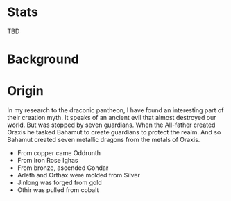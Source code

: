 <!-- TITLE: Kurghal -->
<!-- SUBTITLE: A quick summary of Kurghal -->

# Stats
TBD
# Background
# Origin
In my research to the draconic pantheon, I have found an interesting part of their creation myth. It speaks of an ancient evil that almost destroyed our world. But was stopped by seven guardians.
When the All-father created Oraxis he tasked Bahamut to create guardians to protect the realm. And so Bahamut created seven metallic dragons from the metals of Oraxis.
* From copper came Oddrunth
* From Iron Rose Ighas
* From bronze, ascended Gondar
* Arleth and Orthax were molded from Silver
* Jinlong was forged from gold
* Othir was pulled from cobalt